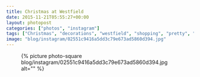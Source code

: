```yaml
---
title: Christmas at Westfield
date: 2015-11-21T05:55:27+00:00
layout: photopost
categories: ["photos", "instagram"]
tags: ["Christmas", "decorations", "westfield", "shopping", "pretty", "blackandwhite", "torture"]
image: "blog/instagram/02551c9416a5dd3c79e673ad5860d394.jpg"
---
```


<figure class="photo photo--square">
  {% picture photo-square blog/instagram/02551c9416a5dd3c79e673ad5860d394.jpg alt="" %}
</figure>


